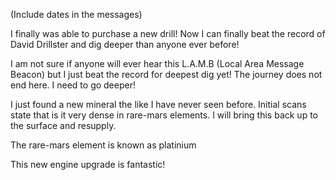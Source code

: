 (Include dates in the messages)

I finally was able to purchase a new drill! Now I can finally beat the record of David Drillster and dig deeper than anyone ever before!

I am not sure if anyone will ever hear this L.A.M.B (Local Area Message Beacon) but I just beat the record for deepest dig yet! The journey does not end here. I need to go deeper!

I just found a new mineral the like I have never seen before. Initial scans state that is it very dense in rare-mars elements. I will bring this back up to the surface and resupply. 

The rare-mars element is known as platinium 


This new engine upgrade is fantastic!